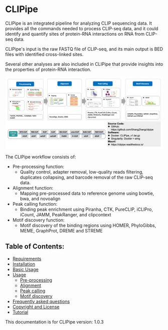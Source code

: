 # CLIPipe

CLIPipe is an integrated pipeline for analyzing CLIP sequencing data. It provides all the commands needed to process CLIP-seq data, and it could identify and quantify sites of protein-RNA interactions on RNA from CLIP-seq data.

CLIPipe's input is the raw FASTQ file of CLIP-seq, and its main output is BED files with identified cross-linked sites.

Several other analyses are also included in CLIPipe that provide insights into the properties of protein-RNA interaction.

![Pipeline of Tutorial](img/CLIPipe_pipeline.png)

The CLIPipe workflow consists of:

-   Pre-processing function:
    -   Quality control, adapter removal, low-quality reads filtering, duplicates collapsing, and barcode removal of the raw CLIP-seq data.
-   Alignment function:
    -   Mapping pre-processed data to reference genome using bowtie, bwa, and novoalign
-   Peak calling function:
    -   Binding peak enrichment using Piranha, CTK, PureCLIP, iCLIPro, iCount, JAMM, PeakRanger, and clipcontext
-   Motif discovery function:
    -   Motif discovery of the binding regions using HOMER, PhyloGibbs, MEME, GraphProt, DREME and STREME

## Table of Contents:

-   [Requirements](1_requirement.md)
-   [Installation](2_installation.md)
-   [Basic Usage](3_basic_usage.md)
-   [Usage](4_usage.md)
    -   [Pre-processing](4_usage.md#pre-processing)
    -   [Alignment](4_usage.md#alignment)
    -   [Peak calling](4_usage.md#peak-calling)
    -   [Motif discovery](4_usage.md#motif-discovery)
-   [Frequently asked questions](5_faq.md)
-   [Copyright and License](6_copyright_and_license.md)
-   [Tutorial](https://clipipe.readthedocs.io/)

This documentation is for CLIPipe version: 1.0.3
